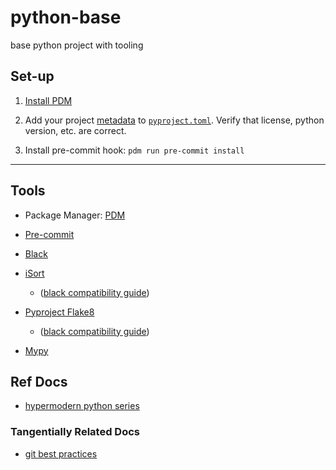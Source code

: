 # python-base

base python project with tooling

## Set-up

1. [Install PDM](https://pdm.fming.dev/#installation)
1. Add your project [metadata](https://peps.python.org/pep-0621/#details) to [`pyproject.toml`](./pyproject.toml). Verify that license, python version, etc. are correct.

1. Install pre-commit hook: `pdm run pre-commit install`

---

## Tools

- Package Manager: [PDM](https://pdm.fming.dev/)

- [Pre-commit](https://pre-commit.com/)

- [Black](https://black.readthedocs.io/en/stable/)
- [iSort](https://github.com/PyCQA/isort)
  - ([black compatibility guide](https://pycqa.github.io/isort/docs/configuration/black_compatibility.html))
- [Pyproject Flake8](https://github.com/csachs/pyproject-flake8)
  - ([black compatibility guide](https://black.readthedocs.io/en/stable/guides/using_black_with_other_tools.html#flake8))
- [Mypy](https://mypy.readthedocs.io/en/stable/index.html)

## Ref Docs

- [hypermodern python series](https://cjolowicz.github.io/posts/hypermodern-python-01-setup/)

### Tangentially Related Docs

- [git best practices](https://deepsource.io/blog/git-best-practices/)

